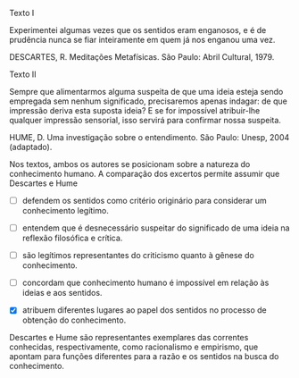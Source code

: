 

Texto I

Experimentei algumas vezes que os sentidos eram enganosos, e é de prudência nunca se fiar inteiramente em quem já nos enganou uma vez.

DESCARTES, R. Meditações Metafísicas. São Paulo: Abril Cultural, 1979.

Texto II

Sempre que alimentarmos alguma suspeita de que uma ideia esteja sendo empregada sem nenhum significado, precisaremos apenas indagar: de que impressão deriva esta suposta ideia? E se for impossível atribuir-lhe qualquer impressão sensorial, isso servirá para confirmar nossa suspeita.

HUME, D. Uma investigação sobre o entendimento. São Paulo: Unesp, 2004 (adaptado).

Nos textos, ambos os autores se posicionam sobre a natureza do conhecimento humano. A comparação dos excertos permite assumir que Descartes e Hume



- [ ] defendem os sentidos como critério originário para considerar um conhecimento legítimo.
- [ ] entendem que é desnecessário suspeitar do significado de uma ideia na reflexão filosófica e crítica.
- [ ] são legítimos representantes do criticismo quanto à gênese do conhecimento.
- [ ] concordam que conhecimento humano é impossível em relação às ideias e aos sentidos.
- [x] atribuem diferentes lugares ao papel dos sentidos no processo de obtenção do conhecimento.


Descartes e Hume são representantes exemplares das correntes conhecidas, respectivamente, como racionalismo e empirismo, que apontam para funções diferentes para a razão e os sentidos na busca do conhecimento.
